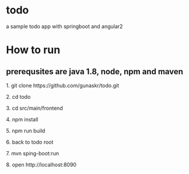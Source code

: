 # todo
a sample todo app with springboot and angular2
<h1>How to run</h1>
<h2> prerequsites are java 1.8, node, npm and maven </h2>
<p>1. git clone https://github.com/gunaskr/todo.git</p>
<p>2. cd todo</p>
<p>3. cd src/main/frontend</p>
<p>4. npm install</p>
<p>5. npm run build</p>
<p>6. back to todo root</p>
<p>7. mvn sping-boot:run </p>
<p>8. open http://localhost:8090 </p>
